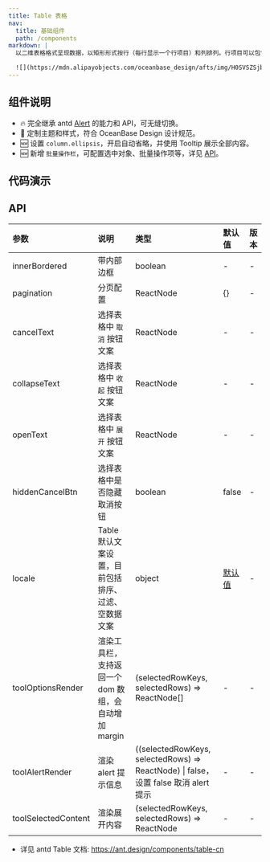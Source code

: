 ```yaml
---
title: Table 表格
nav:
  title: 基础组件
  path: /components
markdown: |
  以二维表格格式呈现数据，以矩形形式按行（每行显示一个行项目）和列排列。行项目可以包含任何类型的数据，也可以包含交互式控件，例如编辑数据、查看详情或触发行项目相关操作。

  ![](https://mdn.alipayobjects.com/oceanbase_design/afts/img/H0SVSZSjbisAAAAAAAAAAAAADv3-AQBr/original)
---
```


## 组件说明

- 🔥 完全继承 antd [Alert](https://ant.design/components/alert-cn) 的能力和 API，可无缝切换。
- 💄 定制主题和样式，符合 OceanBase Design 设计规范。
- 🆕 设置 `column.ellipsis`，开启自动省略，并使用 Tooltip 展示全部内容。
- 🆕 新增 `批量操作栏`，可配置选中对象、批量操作项等，详见 [API](#api)。

## 代码演示

<!-- prettier-ignore -->
<code src="./demo/basic.tsx" title="基本"></code>
<code src="./demo/bordered.tsx" title="带边框" description="添加表格边框线。"></code>
<code src="./demo/inner-bordered.tsx" title="带内部边框" description="仅表格内部添加边框线。"></code>
<code src="./demo/ellipsis.tsx" title="单元格自动省略" description="设置 `column.ellipsis` 可以让单元格内容根据宽度自动省略，并使用 Tooltip 展示全部内容。`说明`: 列头缩略暂不支持和排序筛选一起使用。"></code>
<code src="./demo/fixed-columns-header-tables.tsx" title="固定头和列"></code>
<code src="./demo/row-selection.tsx" title="选择和操作"></code>
<code src="./demo/expandable.tsx" title="可展开"></code>
<code src="./demo/nesting-tables.tsx" title="嵌套子表格"></code>
<code src="./demo/multiple-nesting-tables.tsx" title="可选择的嵌套子表格"></code>
<code src="./demo/tree-table.tsx" title="树形表格" description="当数据中有 `children` 字段时会自动展示为树形表格，如果不需要或配置为其他字段可以用 childrenColumnName 进行配置。可以通过设置 indentSize 以控制每一层的缩进宽度。"></code>
<code src="./demo/grouping-columns.tsx" title="表头分组" description="columns 可以通过嵌套 children，实现表头分组。"></code>
<code src="./demo/rowspan.tsx" title="行合并" description="通过 onCell 设置单元格属性 rowSpan，可以实现行合并。"></code>
<code src="./demo/colspan-rowspan.tsx" title="行列合并" description="表头只支持列合并，使用 column 里的 colSpan 进行设置。\n表格支持行/列合并，使用 render 里的单元格属性 colSpan 或者 rowSpan 设值为 0 时，设置的表格不会渲染。"></code>
<code src="./demo/edit-row.tsx" title="可编辑行" description="带行编辑功能的表格。"></code>
<code src="./demo/virtual.tsx" title="虚拟滚动" description="通过 `virtual` 开启虚拟滚动，要求设置 `scroll.x` 和 `scroll.y` 且必须为 number 类型。"></code>
<code src="./demo/dynamic-settings.tsx" title="动态控制表格属性" description="选择不同配置组合查看效果。"></code>
<code src="./demo/card-table.tsx" title="和 Card 组合使用"></code>
<code src="./demo/pro-card-table.tsx" title="和 ProCard 组合使用" debug></code>
<code src="./demo/empty.tsx" title="空状态"></code>

## API

| 参数 | 说明 | 类型 | 默认值 | 版本 |
| :-- | :-- | :-- | :-- | :-- |
| innerBordered | 带内部边框 | boolean | - | - |
| pagination | 分页配置 | ReactNode | {} | - |
| cancelText | 选择表格中 `取消` 按钮文案 | ReactNode | - | - |
| collapseText | 选择表格中 `收起` 按钮文案 | ReactNode | - | - |
| openText | 选择表格中 `展开` 按钮文案 | ReactNode | - | - |
| hiddenCancelBtn | 选择表格中是否隐藏取消按钮 | boolean | false | - |
| locale | Table 默认文案设置，目前包括排序、过滤、空数据文案 | object | [默认值](https://github.com/ant-design/ant-design/blob/6dae4a7e18ad1ba193aedd5ab6867e1d823e2aa4/components/locale/zh_CN.tsx#L20-L37) | - |
| toolOptionsRender | 渲染工具栏，支持返回一个 dom 数组，会自动增加 margin | (selectedRowKeys, selectedRows) => ReactNode[] | - | - |
| toolAlertRender | 渲染 alert 提示信息 | ((selectedRowKeys, selectedRows) => ReactNode) \| false，设置 false 取消 alert 提示 | - | - |
| toolSelectedContent | 渲染展开内容 | (selectedRowKeys, selectedRows) => ReactNode | - | - |

- 详见 antd Table 文档: https://ant.design/components/table-cn
